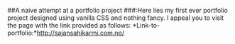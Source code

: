 ##A naive attempt at a portfolio project
###:Here lies my first ever portfolio project designed using vanilla CSS and nothing fancy. I appeal you to visit the page with the link provided as follows:
*Link-to-portfolio:*http://sajansahikarmi.com.np/
